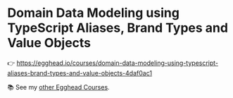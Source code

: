 # Domain Data Modeling using TypeScript Aliases, Brand Types and Value Objects

👉 https://egghead.io/courses/domain-data-modeling-using-typescript-aliases-brand-types-and-value-objects-4daf0ac1

📚 See my [other Egghead Courses](https://egghead.io/q/resources-by-tomasz-ducin).
